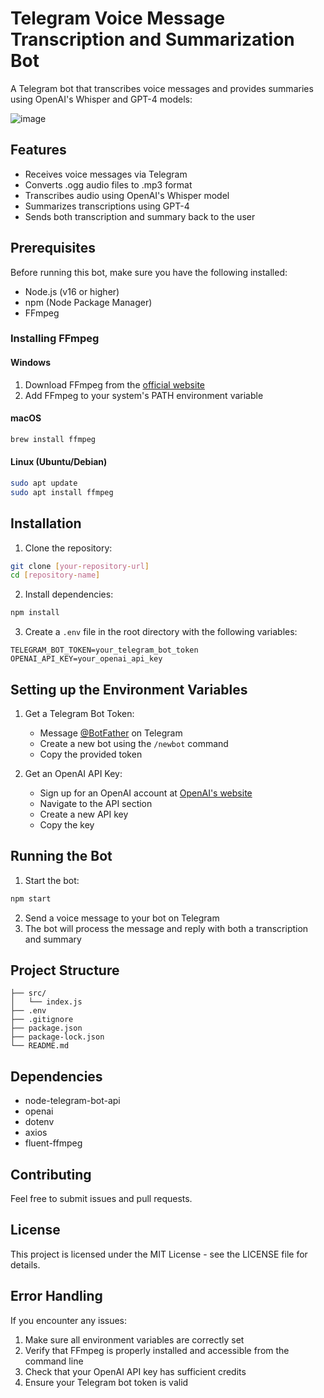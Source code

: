 # Telegram Voice Message Transcription and Summarization Bot

A Telegram bot that transcribes voice messages and provides summaries using OpenAI's Whisper and GPT-4 models:

![image](https://github.com/user-attachments/assets/cf896a5d-4be3-4742-a8aa-b74fa5845232)


## Features

- Receives voice messages via Telegram
- Converts .ogg audio files to .mp3 format
- Transcribes audio using OpenAI's Whisper model
- Summarizes transcriptions using GPT-4
- Sends both transcription and summary back to the user

## Prerequisites

Before running this bot, make sure you have the following installed:
- Node.js (v16 or higher)
- npm (Node Package Manager)
- FFmpeg

### Installing FFmpeg

#### Windows
1. Download FFmpeg from the [official website](https://ffmpeg.org/download.html)
2. Add FFmpeg to your system's PATH environment variable

#### macOS
```bash
brew install ffmpeg
```

#### Linux (Ubuntu/Debian)
```bash
sudo apt update
sudo apt install ffmpeg
```

## Installation

1. Clone the repository:
```bash
git clone [your-repository-url]
cd [repository-name]
```

2. Install dependencies:
```bash
npm install
```

3. Create a `.env` file in the root directory with the following variables:
```
TELEGRAM_BOT_TOKEN=your_telegram_bot_token
OPENAI_API_KEY=your_openai_api_key
```

## Setting up the Environment Variables

1. Get a Telegram Bot Token:
   - Message [@BotFather](https://t.me/botfather) on Telegram
   - Create a new bot using the `/newbot` command
   - Copy the provided token

2. Get an OpenAI API Key:
   - Sign up for an OpenAI account at [OpenAI's website](https://openai.com)
   - Navigate to the API section
   - Create a new API key
   - Copy the key

## Running the Bot

1. Start the bot:
```bash
npm start
```

2. Send a voice message to your bot on Telegram
3. The bot will process the message and reply with both a transcription and summary

## Project Structure

```
├── src/
│   └── index.js
├── .env
├── .gitignore
├── package.json
├── package-lock.json
└── README.md
```

## Dependencies

- node-telegram-bot-api
- openai
- dotenv
- axios
- fluent-ffmpeg

## Contributing

Feel free to submit issues and pull requests.

## License

This project is licensed under the MIT License - see the LICENSE file for details.

## Error Handling

If you encounter any issues:
1. Make sure all environment variables are correctly set
2. Verify that FFmpeg is properly installed and accessible from the command line
3. Check that your OpenAI API key has sufficient credits
4. Ensure your Telegram bot token is valid

